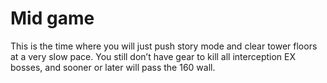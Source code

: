 # **Mid game**  

This is the time where you will just push story mode and clear tower floors at a very slow pace. You still don’t have gear to kill all interception EX bosses, and sooner or later will pass the 160 wall.